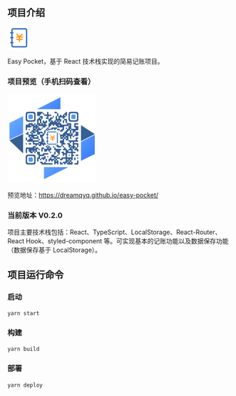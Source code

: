 ## 项目介绍

<img src="public/favicon.ico" width="50" alt="Easy Pocket"/>

Easy Pocket，基于 React 技术栈实现的简易记账项目。

### 项目预览（手机扫码查看）

<img src="src/static/qrcode.png" width="200" alt="https://dreamqyq.github.io/easy-pocket/" />

预览地址：https://dreamqyq.github.io/easy-pocket/

### 当前版本 V0.2.0

项目主要技术栈包括：React、TypeScript、LocalStorage、React-Router、React Hook、styled-component 等。可实现基本的记账功能以及数据保存功能（数据保存基于 LocalStorage）。

## 项目运行命令

### 启动

`yarn start`

### 构建

`yarn build`

### 部署

`yarn deploy`
